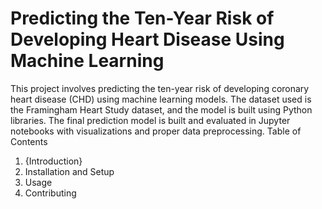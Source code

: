 # Predicting the Ten-Year Risk of Developing Heart Disease Using Machine Learning
This project involves predicting the ten-year risk of developing coronary heart disease (CHD) using machine learning models. The dataset used is the Framingham Heart Study dataset, and the model is built using Python libraries. The final prediction model is built and evaluated in Jupyter notebooks with visualizations and proper data preprocessing.
Table of Contents
1. {Introduction}
2. Installation and Setup
3. Usage
4. Contributing

